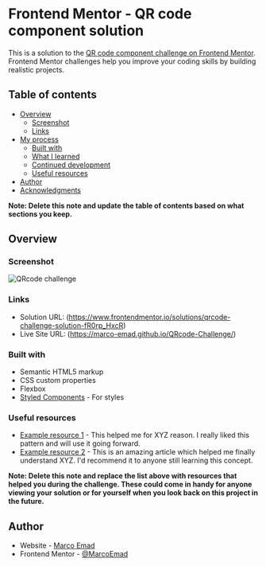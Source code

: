 # Frontend Mentor - QR code component solution

This is a solution to the [QR code component challenge on Frontend Mentor](https://www.frontendmentor.io/challenges/qr-code-component-iux_sIO_H). Frontend Mentor challenges help you improve your coding skills by building realistic projects. 

## Table of contents

- [Overview](#overview)
  - [Screenshot](#screenshot)
  - [Links](#links)
- [My process](#my-process)
  - [Built with](#built-with)
  - [What I learned](#what-i-learned)
  - [Continued development](#continued-development)
  - [Useful resources](#useful-resources)
- [Author](#author)
- [Acknowledgments](#acknowledgments)

**Note: Delete this note and update the table of contents based on what sections you keep.**

## Overview

### Screenshot

![QRcode challenge](https://github.com/Marco-Emad/QRcode-Challenge/assets/56565607/0bed7ab5-5370-4639-87f4-6ff6a6c7f10e)

### Links

- Solution URL: (https://www.frontendmentor.io/solutions/qrcode-challenge-solution-fR0rp_HxcR)
- Live Site URL: (https://marco-emad.github.io/QRcode-Challenge/)

### Built with

- Semantic HTML5 markup
- CSS custom properties
- Flexbox
- [Styled Components](https://styled-components.com/) - For styles


### Useful resources

- [Example resource 1](https://www.example.com) - This helped me for XYZ reason. I really liked this pattern and will use it going forward.
- [Example resource 2](https://www.example.com) - This is an amazing article which helped me finally understand XYZ. I'd recommend it to anyone still learning this concept.

**Note: Delete this note and replace the list above with resources that helped you during the challenge. These could come in handy for anyone viewing your solution or for yourself when you look back on this project in the future.**

## Author

- Website - [Marco Emad]((https://marco-emad.github.io/QRcode-Challenge/))
- Frontend Mentor - [@MarcoEmad](https://www.frontendmentor.io/profile/Marco-Emad)
